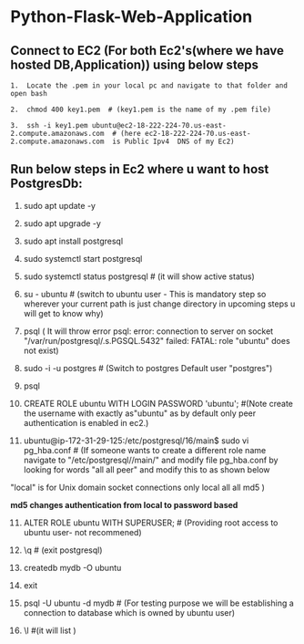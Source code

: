 # Python-Flask-Web-Application

## Connect to EC2 (For both Ec2's(where we have hosted DB,Application)) using below steps


    1.  Locate the .pem in your local pc and navigate to that folder and open bash 
    
    2.  chmod 400 key1.pem  # (key1.pem is the name of my .pem file)
    
    3.  ssh -i key1.pem ubuntu@ec2-18-222-224-70.us-east-2.compute.amazonaws.com  # (here ec2-18-222-224-70.us-east-2.compute.amazonaws.com  is Public Ipv4  DNS of my Ec2)


## Run below steps in Ec2 where u want to host PostgresDb:

1. sudo apt update -y

2. sudo apt upgrade -y

3. sudo apt install postgresql

4. sudo systemctl start postgresql

5. sudo systemctl status postgresql # (it will show active status)


6.  su - ubuntu # (switch to  ubuntu user - This is mandatory step so wherever your current  path is  just change directory  in upcoming steps u will get to know why)

7.   psql ( It will throw  error psql: error: connection to server on socket "/var/run/postgresql/.s.PGSQL.5432" failed: FATAL:  role "ubuntu" does not exist)

8. sudo -i -u postgres # (Switch to postgres Default user "postgres")

9. psql

10. CREATE ROLE ubuntu WITH LOGIN PASSWORD 'ubuntu';   #(Note create the username with exactly as"ubuntu" as by default only peer authentication is enabled in ec2.)

11. ubuntu@ip-172-31-29-125:/etc/postgresql/16/main$ sudo vi pg_hba.conf # (If someone wants to create a different role name navigate to "/etc/postgresql/<version>/main/" and modify   file pg_hba.conf by looking for  words "all all peer" and modify this to as shown below


"local" is for Unix domain socket connections only
local   all             all                                     md5 )

**md5 changes authentication from local to password based**

 

11. ALTER ROLE ubuntu WITH SUPERUSER; # (Providing root access to ubuntu user- not recommened)


12. \q # (exit postgresql)

13. createdb mydb -O ubuntu

14. exit

15. psql -U ubuntu -d mydb # (For testing purpose we will be establishing a connection to database which is owned by ubuntu user)

16. \l #(it will list )















